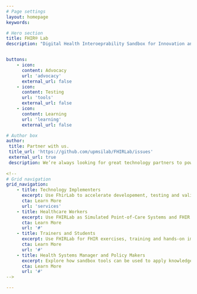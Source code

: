 ```yaml
---
# Page settings
layout: homepage
keywords:

# Hero section
title: FHIR® Lab
description: "Digital Health Interoeprability Sandbox for Innovation and Capacity Building. FHIR® Lab is an interoperability sandbox designed for low-resource settings, as a safe, practical environment where countries can build local skills, test big ideas, and accelerate the adoption of international digital health standards like HL7® FHIR®, SNOMED CT, and ICD. Whether you're a policymaker, implementer, developer, or trainer, FHIR Lab supports advocacy, hands-on learning, and real-world testing, before major investments and scaling up to national systems. It's your plug-and-play launchpad for digital health transformation, suited for local needs, and aligned with global best practices.<br><br>FHIR® Lab is part of The Strengthening Standards Capability Project (SSCP), co-funded by CSIRO Australia and Australian Government, Department of Foreign Affairs and Trade <br><br>HL7® and FHIR® are registered trademarks of Health Level Seven International."


buttons:
    - icon: 
      content: Advocacy
      url: 'advocacy'
      external_url: false
    - icon: 
      content: Testing
      url: 'tools'
      external_url: false
    - icon: 
      content: Learning
      url: 'learning'
      external_url: false

# Author box
author:
 title: Partner with us.
 title_url: 'https://github.com/upmsilab/FHIRLab/issues'
 external_url: true
 description: We’re always looking for great technology partners to power our sandbox. If you have a platform that supports health information exchange and want to make it available in FHIRLab, let’s talk!  
        
<!--
# Grid navigation
grid_navigation:
    - title: Technology Implementers
      excerpt: Use FhirLab to accelerate developement, testing and validation of standards-based digital health solutions.
      cta: Learn More
      url: 'services'
    - title: Healthcare Workers
      excerpt: Use FHIRLab as Simulated Point-of-Care Systems and FHIR enabled digital applicatins to explore real-world healthcare usecases.
      cta: Learn More
      url: '#'
    - title: Trainers and Students
      excerpt: Use FHIRLab for FHIR exercises, training and hands-on immersive learning.
      cta: Learn More
      url: '#'
    - title: Health Systems Manager and Policy Makers
      excerpt: Explore how sandbox tools can be used to apply knowledge for healthcare issues.
      cta: Learn More
      url: '#'
-->

---
```

